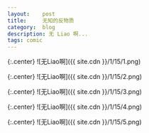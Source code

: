 ```yaml
---
layout:    post
title:     无知的反物质
category:  blog
description: 无 Liao 啊...
tags: comic
---
```

{:.center}
![无Liao啊]({{ site.cdn }}/1/15/1.png)

{:.center}
![无Liao啊]({{ site.cdn }}/1/15/2.png)

{:.center}
![无Liao啊]({{ site.cdn }}/1/15/3.png)

{:.center}
![无Liao啊]({{ site.cdn }}/1/15/4.png)

{:.center}
![无Liao啊]({{ site.cdn }}/1/15/5.png)
